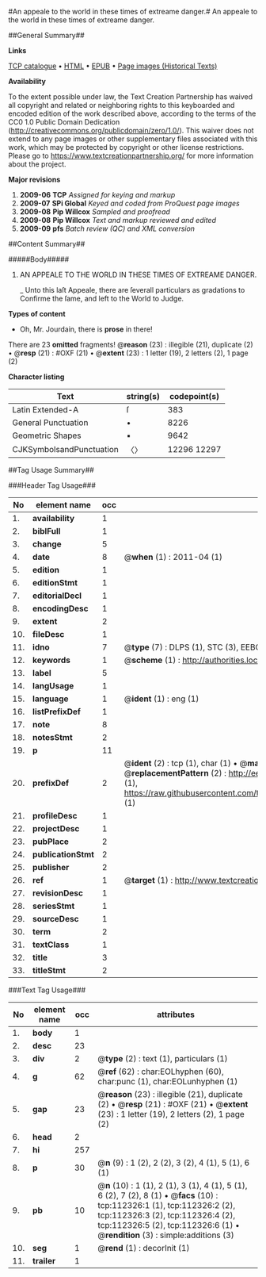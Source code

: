 #An appeale to the world in these times of extreame danger.#
An appeale to the world in these times of extreame danger.

##General Summary##

**Links**

[TCP catalogue](http://www.ota.ox.ac.uk/tcp/)  • 
[HTML](http://tei.it.ox.ac.uk/tcp/Texts-HTML/free/A75/A75520.html)  • 
[EPUB](http://tei.it.ox.ac.uk/tcp/Texts-EPUB/free/A75/A75520.epub) • 
[Page images (Historical Texts)](https://historicaltexts.jisc.ac.uk/eebo-99860210e)

**Availability**

To the extent possible under law, the Text Creation Partnership has waived all copyright and related or neighboring rights to this keyboarded and encoded edition of the work described above, according to the terms of the CC0 1.0 Public Domain Dedication (http://creativecommons.org/publicdomain/zero/1.0/). This waiver does not extend to any page images or other supplementary files associated with this work, which may be protected by copyright or other license restrictions. Please go to https://www.textcreationpartnership.org/ for more information about the project.

**Major revisions**

1. __2009-06__ __TCP__ *Assigned for keying and markup*
1. __2009-07__ __SPi Global__ *Keyed and coded from ProQuest page images*
1. __2009-08__ __Pip Willcox__ *Sampled and proofread*
1. __2009-08__ __Pip Willcox__ *Text and markup reviewed and edited*
1. __2009-09__ __pfs__ *Batch review (QC) and XML conversion*

##Content Summary##

#####Body#####

1. AN APPEALE TO THE WORLD IN THESE TIMES OF EXTREAME DANGER.

    _ Unto this laſt Appeale, there are ſeverall particulars as gradations to Confirme the ſame, and left to the World to Judge.

**Types of content**

  * Oh, Mr. Jourdain, there is **prose** in there!

There are 23 **omitted** fragments! 
 @__reason__ (23) : illegible (21), duplicate (2)  •  @__resp__ (21) : #OXF (21)  •  @__extent__ (23) : 1 letter (19), 2 letters (2), 1 page (2)

**Character listing**


|Text|string(s)|codepoint(s)|
|---|---|---|
|Latin Extended-A|ſ|383|
|General Punctuation|•|8226|
|Geometric Shapes|▪|9642|
|CJKSymbolsandPunctuation|〈〉|12296 12297|

##Tag Usage Summary##

###Header Tag Usage###

|No|element name|occ|attributes|
|---|---|---|---|
|1.|__availability__|1||
|2.|__biblFull__|1||
|3.|__change__|5||
|4.|__date__|8| @__when__ (1) : 2011-04 (1)|
|5.|__edition__|1||
|6.|__editionStmt__|1||
|7.|__editorialDecl__|1||
|8.|__encodingDesc__|1||
|9.|__extent__|2||
|10.|__fileDesc__|1||
|11.|__idno__|7| @__type__ (7) : DLPS (1), STC (3), EEBO-CITATION (1), PROQUEST (1), VID (1)|
|12.|__keywords__|1| @__scheme__ (1) : http://authorities.loc.gov/ (1)|
|13.|__label__|5||
|14.|__langUsage__|1||
|15.|__language__|1| @__ident__ (1) : eng (1)|
|16.|__listPrefixDef__|1||
|17.|__note__|8||
|18.|__notesStmt__|2||
|19.|__p__|11||
|20.|__prefixDef__|2| @__ident__ (2) : tcp (1), char (1)  •  @__matchPattern__ (2) : ([0-9\-]+):([0-9IVX]+) (1), (.+) (1)  •  @__replacementPattern__ (2) : http://eebo.chadwyck.com/downloadtiff?vid=$1&page=$2 (1), https://raw.githubusercontent.com/textcreationpartnership/Texts/master/tcpchars.xml#$1 (1)|
|21.|__profileDesc__|1||
|22.|__projectDesc__|1||
|23.|__pubPlace__|2||
|24.|__publicationStmt__|2||
|25.|__publisher__|2||
|26.|__ref__|1| @__target__ (1) : http://www.textcreationpartnership.org/docs/. (1)|
|27.|__revisionDesc__|1||
|28.|__seriesStmt__|1||
|29.|__sourceDesc__|1||
|30.|__term__|2||
|31.|__textClass__|1||
|32.|__title__|3||
|33.|__titleStmt__|2||


###Text Tag Usage###

|No|element name|occ|attributes|
|---|---|---|---|
|1.|__body__|1||
|2.|__desc__|23||
|3.|__div__|2| @__type__ (2) : text (1), particulars (1)|
|4.|__g__|62| @__ref__ (62) : char:EOLhyphen (60), char:punc (1), char:EOLunhyphen (1)|
|5.|__gap__|23| @__reason__ (23) : illegible (21), duplicate (2)  •  @__resp__ (21) : #OXF (21)  •  @__extent__ (23) : 1 letter (19), 2 letters (2), 1 page (2)|
|6.|__head__|2||
|7.|__hi__|257||
|8.|__p__|30| @__n__ (9) : 1 (2), 2 (2), 3 (2), 4 (1), 5 (1), 6 (1)|
|9.|__pb__|10| @__n__ (10) : 1 (1), 2 (1), 3 (1), 4 (1), 5 (1), 6 (2), 7 (2), 8 (1)  •  @__facs__ (10) : tcp:112326:1 (1), tcp:112326:2 (2), tcp:112326:3 (2), tcp:112326:4 (2), tcp:112326:5 (2), tcp:112326:6 (1)  •  @__rendition__ (3) : simple:additions (3)|
|10.|__seg__|1| @__rend__ (1) : decorInit (1)|
|11.|__trailer__|1||

